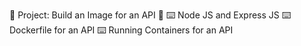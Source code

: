🌟 Project: Build an Image for an API 🌟
⌨️  Node JS and Express JS
⌨️  Dockerfile for an API
⌨️  Running Containers for an API
